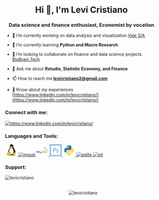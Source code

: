 <h1 align="center">Hi 👋, I'm Levi Cristiano</h1>
<h3 align="center">Data science and finance enthusiast, Economist by vocation</h3>

- 🔭 I’m currently working on data analysis and visualization [Vale S/A](https://www.vale.com/pt/reparacao)

- 🌱 I’m currently learning **Python and Macro Research**

- 👯 I’m looking to collaborate on finance and data science projects [BluBrain.Tech](http://www.blubrain.tech/)

- 💬 Ask me about **Rstudio, Statistic Economy, and Finance**

- 📫 How to reach me **levicristiano2@gmail.com**

- 📄 Know about my experiences [https://www.linkedin.com/in/levicristiano/](https://www.linkedin.com/in/levicristiano/)

<h3 align="left">Connect with me:</h3>
<p align="left">
<a href="https://linkedin.com/in/https://www.linkedin.com/in/levicristiano/" target="blank"><img align="center" src="https://raw.githubusercontent.com/rahuldkjain/github-profile-readme-generator/master/src/images/icons/Social/linked-in-alt.svg" alt="https://www.linkedin.com/in/levicristiano/" height="30" width="40" /></a>
</p>

<h3 align="left">Languages and Tools:</h3>
<p align="left"> <a href="https://www.linux.org/" target="_blank" rel="noreferrer"> <img src="https://raw.githubusercontent.com/devicons/devicon/master/icons/linux/linux-original.svg" alt="linux" width="40" height="40"/> </a> <a href="https://www.microsoft.com/en-us/sql-server" target="_blank" rel="noreferrer"> <img src="https://www.svgrepo.com/show/303229/microsoft-sql-server-logo.svg" alt="mssql" width="40" height="40"/> </a> <a href="https://www.mysql.com/" target="_blank" rel="noreferrer"> <img src="https://raw.githubusercontent.com/devicons/devicon/master/icons/mysql/mysql-original-wordmark.svg" alt="mysql" width="40" height="40"/> </a> <a href="https://www.photoshop.com/en" target="_blank" rel="noreferrer"> <img src="https://raw.githubusercontent.com/devicons/devicon/master/icons/photoshop/photoshop-line.svg" alt="photoshop" width="40" height="40"/> </a> <a href="https://www.python.org" target="_blank" rel="noreferrer"> <img src="https://raw.githubusercontent.com/devicons/devicon/master/icons/python/python-original.svg" alt="python" width="40" height="40"/> </a> <a href="https://www.sqlite.org/" target="_blank" rel="noreferrer"> <img src="https://www.vectorlogo.zone/logos/sqlite/sqlite-icon.svg" alt="sqlite" width="40" height="40"/> </a> <a href="https://www.adobe.com/products/xd.html" target="_blank" rel="noreferrer"> <img src="https://cdn.worldvectorlogo.com/logos/adobe-xd.svg" alt="xd" width="40" height="40"/> </a> </p>

<h3 align="left">Support:</h3>
<p><a href="https://www.buymeacoffee.com/levicristiano"> <img align="left" src="https://cdn.buymeacoffee.com/buttons/v2/default-yellow.png" height="50" width="210" alt="levicristiano" /></a></p><br><br>

<p><img align="center" src="https://github-readme-stats.vercel.app/api/top-langs?username=levicristiano&show_icons=true&locale=en&layout=compact" alt="levicristiano" /></p>


<!--
**levicristiano/levicristiano** is a ✨ _special_ ✨ repository because its `README.md` (this file) appears on your GitHub profile.

Here are some ideas to get you started:

- 🔭 I’m currently working on ...
- 🌱 I’m currently learning ...
- 👯 I’m looking to collaborate on ...
- 🤔 I’m looking for help with ...
- 💬 Ask me about ...
- 📫 How to reach me: ...
- 😄 Pronouns: ...
- ⚡ Fun fact: ...
-->
